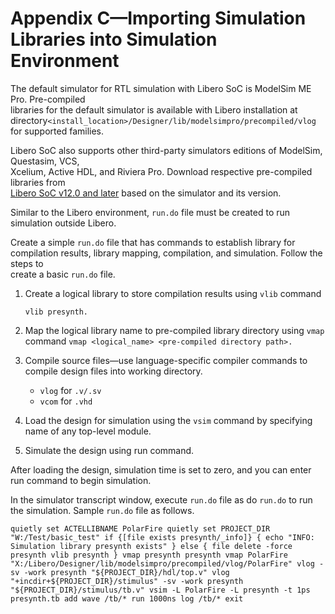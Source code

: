 # Appendix C—Importing Simulation Libraries into Simulation Environment

The default simulator for RTL simulation with Libero SoC is ModelSim ME Pro. Pre-compiled<br /> libraries for the default simulator is available with Libero installation at<br /> directory`<install_location>/Designer/lib/modelsimpro/precompiled/vlog`<br /> for supported families.

Libero SoC also supports other third-party simulators editions of ModelSim, Questasim, VCS,<br /> Xcelium, Active HDL, and Riviera Pro. Download respective pre-compiled libraries from<br /> [Libero SoC v12.0 and later](https://www.microchip.com/en-us/products/fpgas-and-plds/fpga-and-soc-design-tools/fpga/libero-software-later-versions#downloads) based on the simulator and its version.

Similar to the Libero environment, `run.do` file must be created to run<br /> simulation outside Libero.

Create a simple `run.do` file that has commands to establish library for<br /> compilation results, library mapping, compilation, and simulation. Follow the steps to<br /> create a basic `run.do` file.

1.  Create a logical library to store compilation results using `vlib` command

    `vlib presynth.`

2.  Map the logical library name to pre-compiled library directory using `vmap` command `vmap <logical_name> <pre-compiled directory path>.`
3.  Compile source files—use language-specific compiler commands to compile design files into working directory.
    -   `vlog` for `.v/.sv`
    -   `vcom` for `.vhd`
4.  Load the design for simulation using the `vsim` command by specifying name of any top-level module.
5.  Simulate the design using run command.

After loading the design, simulation time is set to zero, and you can enter run command to begin simulation.

In the simulator transcript window, execute `run.do` file as do `run.do` to run the simulation. Sample `run.do` file as follows.

```
quietly set ACTELLIBNAME PolarFire quietly set PROJECT_DIR "W:/Test/basic_test" if {[file exists presynth/_info]} { echo "INFO: Simulation library presynth exists" } else { file delete -force presynth vlib presynth } vmap presynth presynth vmap PolarFire "X:/Libero/Designer/lib/modelsimpro/precompiled/vlog/PolarFire" vlog -sv -work presynth "${PROJECT_DIR}/hdl/top.v" vlog "+incdir+${PROJECT_DIR}/stimulus" -sv -work presynth "${PROJECT_DIR}/stimulus/tb.v" vsim -L PolarFire -L presynth -t 1ps presynth.tb add wave /tb/* run 1000ns log /tb/* exit
```

